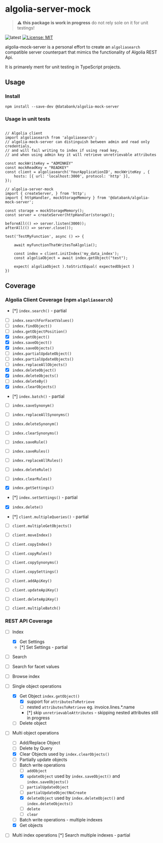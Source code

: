 # algolia-server-mock


> :warning: **this package is work in progress** do not rely sole on it for unit testings!

![latest](https://github.com/databank/algolia-server-mock/actions/workflows/main.yml/badge.svg?branch=main)
[![License: MIT](https://img.shields.io/badge/License-MIT-yellow.svg)](https://opensource.org/licenses/MIT)


algolia-mock-server is a personal effort to create an `algoliasearch` compatible
server counterpart that mimics the functionality of Algolia REST Api.

It is primarely ment for unit testing in TypeScript projects.

## Usage



### Install
```
npm install --save-dev @databank/algolia-mock-server
```

### Usage in unit tests
```

// Algolia client
import algoliasearch from 'algoliasearch';
// algolia-mock-server can distinguish between admin and read only credentials,
// and will fail writing to index if using read key, 
// and when using admin key it will retrieve unretrievable attributes

const mockWriteKey = "ADMINKEY"
const mockReadKey = "READKEY"
const client = algoliasearch('YourApplicationID', mockWriteKey , {
	hosts: [{ url: 'localhost:3000', protocol: 'http' }],
});

// algolia-server-mock
import { createServer, } from 'http';
import { httpHandler, mockStorageMemory } from '@databank/algolia-mock-server';

const storage = mockStorageMemory();
const server = createServer(httpHandler(storage));

beforeAll(() => server.listen(3000));
afterAll(() => server.close());

test('TestMyFunction', async () => {

	await myFunctionThatWritesToAlgolia();

	const index = client.initIndex('my_data_index');
	const algoliaObject = await index.getObject("test");

	expect( algoliaObject ).toStrictEqual( expectedObject )
})

```

## Coverage

### Algolia Client Coverage (npm `algoliasearch`)

- [*] `index.search()` - partial
- [ ] `index.searchForFacetValues()`
- [ ] `index.findObject()`
- [ ] `index.getObjectPosition()`
- [x] `index.getObject()`
- [x] `index.saveObject()`
- [x] `index.saveObjects()`
- [ ] `index.partialUpdateObject()`
- [ ] `index.partialUpdateObjects()`
- [ ] `index.replaceAllObjects()`
- [x] `index.deleteObject()`
- [x] `index.deleteObjects()`
- [ ] `index.deleteBy()`
- [x] `index.clearObjects()`
- [*] `index.batch()` - partial

- [ ] `index.saveSynonym()`
- [ ] `index.replaceAllSynonyms()`
- [ ] `index.deleteSynonym()`
- [ ] `index.clearSynonyms()`

- [ ] `index.saveRule()`
- [ ] `index.saveRules()`
- [ ] `index.replaceAllRules()`
- [ ] `index.deleteRule()`
- [ ] `index.clearRules()`

- [x] `index.getSettings()`
- [*] `index.setSettings()` - partial

- [x] `index.delete()`

- [*] `client.multipleQueries()` - partial
- [ ] `client.multipleGetObjects()`
- [ ] `client.moveIndex()`
- [ ] `client.copyIndex()`
- [ ] `client.copyRules()`
- [ ] `client.copySynonyms()`
- [ ] `client.copySettings()`
- [ ] `client.addApiKey()`
- [ ] `client.updateApiKey()`
- [ ] `client.deleteApiKey()`
- [ ] `client.multipleBatch()`


### REST API Coverage

- [ ] Index
  - [x] Get Settings
  - [*] Set Settings - partial
- [ ] Search
- [ ] Search for facet values
- [ ] Browse index
- [ ] Single object operations
  - [x] Get Object `index.getObject()`
    - [x] support for `attributesToRetrieve`
    - [ ] nested `attributesToRetrieve` eg. invoice.lines.*.name
    - [*] skip `unretrievableAttributes` - skipping nested attributes still in progress
  - [ ] Delete object
- [ ] Multi object operations
  - [ ] Add/Replace Object
  - [ ] Delete by Query
  - [x] Clear Objects used by `index.clearObjects()`
  - [ ] Partially update objects
  - [ ] Batch write operations
    - [ ] `addObject`
    - [x] `updateObject` used by `index.saveObject()` and `index.saveObjects()`
    - [ ] `partialUpdateObject`
    - [ ] `partialUpdateObjectNoCreate`
    - [x] `deleteObject` used by `index.deleteObject()` and `index.deleteObjects()`
    - [ ] `delete`
    - [ ] `clear`
  - [ ] Batch write operations - multiple indexes
  - [x] Get objects
- [ ] Multi index operations
	[*] Search multiple indexes - partial
     